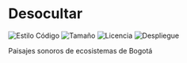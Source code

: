 # Desocultar

![Estilo Código](https://github.com/enflujo/enflujo-plantilla-vite/actions/workflows/estilo-codigo.yml/badge.svg) ![Tamaño](https://img.shields.io/github/repo-size/enflujo/enflujo-plantilla-vite?color=%235757f7&label=Tama%C3%B1o%20repo&logo=open-access&logoColor=white) ![Licencia](https://img.shields.io/github/license/enflujo/enflujo-plantilla-vite?label=Licencia&logo=open-source-initiative&logoColor=white) ![Despliegue](https://github.com/enflujo/enflujo-espectros-bogota/actions/workflows/despliegue.yml/badge.svg)

Paisajes sonoros de ecosistemas de Bogotá
